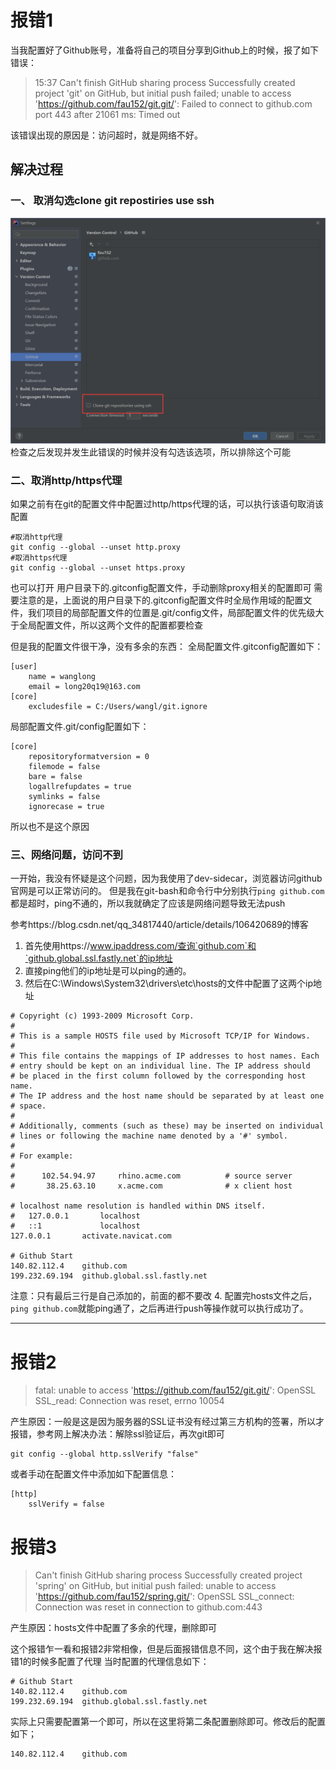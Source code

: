 # 报错1
当我配置好了Github账号，准备将自己的项目分享到Github上的时候，报了如下错误：
> 15:37	Can't finish GitHub sharing process 
> Successfully created project 'git' on GitHub, but initial push failed;
> unable to access 'https://github.com/fau152/git.git/': Failed to connect to github.com port 443 after 21061 ms: Timed out

该错误出现的原因是：访问超时，就是网络不好。

## 解决过程
### 一、 取消勾选clone git repostiries use ssh
![img.png](image/%20mdImg2/img.png)
检查之后发现并发生此错误的时候并没有勾选该选项，所以排除这个可能

### 二、取消http/https代理
如果之前有在git的配置文件中配置过http/https代理的话，可以执行该语句取消该配置
```gitexclude
#取消http代理
git config --global --unset http.proxy
#取消https代理 
git config --global --unset https.proxy
```
也可以打开 用户目录下的.gitconfig配置文件，手动删除proxy相关的配置即可
需要注意的是，上面说的用户目录下的.gitconfig配置文件时全局作用域的配置文件，我们项目的局部配置文件的位置是.git/config文件，局部配置文件的优先级大于全局配置文件，所以这两个文件的配置都要检查

但是我的配置文件很干净，没有多余的东西：
全局配置文件.gitconfig配置如下：
```gitexclude
[user]
	name = wanglong
	email = long20q19@163.com
[core]
	excludesfile = C:/Users/wangl/git.ignore
```
局部配置文件.git/config配置如下：
```gitexclude
[core]
	repositoryformatversion = 0
	filemode = false
	bare = false
	logallrefupdates = true
	symlinks = false
	ignorecase = true
```
所以也不是这个原因
### 三、网络问题，访问不到
一开始，我没有怀疑是这个问题，因为我使用了dev-sidecar，浏览器访问github官网是可以正常访问的。
但是我在git-bash和命令行中分别执行`ping github.com`都是超时，ping不通的，所以我就确定了应该是网络问题导致无法push

参考https://blog.csdn.net/qq_34817440/article/details/106420689的博客
1. 首先使用https://www.ipaddress.com/查询`github.com`和`github.global.ssl.fastly.net`的ip地址
2. 直接ping他们的ip地址是可以ping的通的。
3. 然后在C:\Windows\System32\drivers\etc\hosts的文件中配置了这两个ip地址
```gitexclude
# Copyright (c) 1993-2009 Microsoft Corp.
#
# This is a sample HOSTS file used by Microsoft TCP/IP for Windows.
#
# This file contains the mappings of IP addresses to host names. Each
# entry should be kept on an individual line. The IP address should
# be placed in the first column followed by the corresponding host name.
# The IP address and the host name should be separated by at least one
# space.
#
# Additionally, comments (such as these) may be inserted on individual
# lines or following the machine name denoted by a '#' symbol.
#
# For example:
#
#      102.54.94.97     rhino.acme.com          # source server
#       38.25.63.10     x.acme.com              # x client host

# localhost name resolution is handled within DNS itself.
#	127.0.0.1       localhost
#	::1             localhost
127.0.0.1       activate.navicat.com

# Github Start
140.82.112.4    github.com
199.232.69.194  github.global.ssl.fastly.net
```
注意：只有最后三行是自己添加的，前面的都不要改
4. 配置完hosts文件之后，`ping github.com`就能ping通了，之后再进行push等操作就可以执行成功了。

---
# 报错2
> fatal: unable to access 'https://github.com/fau152/git.git/': OpenSSL SSL_read: Connection was reset, errno 10054

产生原因：一般是这是因为服务器的SSL证书没有经过第三方机构的签署，所以才报错，参考网上解决办法：解除ssl验证后，再次git即可
```gitexclude
git config --global http.sslVerify "false"
```
或者手动在配置文件中添加如下配置信息：
```gitexclude
[http]
	sslVerify = false
```

# 报错3
> Can't finish GitHub sharing process
>Successfully created project 'spring' on GitHub, but initial push failed:
>unable to access 'https://github.com/fau152/spring.git/': OpenSSL SSL_connect: Connection was reset in connection to github.com:443

产生原因：hosts文件中配置了多余的代理，删除即可

这个报错乍一看和报错2非常相像，但是后面报错信息不同，这个由于我在解决报错1的时候多配置了代理
当时配置的代理信息如下：
```gitexclude
# Github Start
140.82.112.4    github.com
199.232.69.194  github.global.ssl.fastly.net
```
实际上只需要配置第一个即可，所以在这里将第二条配置删除即可。修改后的配置如下；
```gitexclude
140.82.112.4    github.com
```